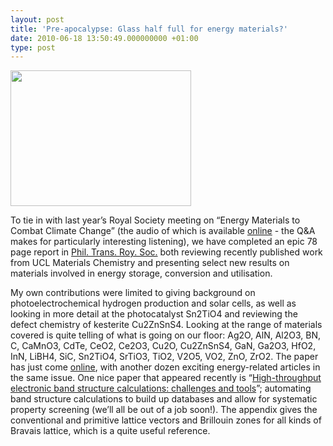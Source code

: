 ```yaml
---
layout: post
title: 'Pre-apocalypse: Glass half full for energy materials?'
date: 2010-06-18 13:50:49.000000000 +01:00
type: post
---
```

<a href="http://thelostelectron.files.wordpress.com/2012/04/meeting.png"><img class="alignleft size-full wp-image-69" title="meeting" src="{{ site.baseurl }}/assets/2010/06/meeting.png" alt="" width="289" height="217" /></a>

To tie in with last year’s Royal Society meeting on “Energy Materials to Combat Climate Change” (the audio of which is available <a title="http://royalsociety.org/2009-Energy-materials-to-combat-climate-change/" href="http://royalsociety.org/2009-Energy-materials-to-combat-climate-change/">online</a> - the Q&A makes for particularly interesting listening), we have completed an epic 78 page report in <a title="http://rsta.royalsocietypublishing.org/" href="http://rsta.royalsocietypublishing.org/">Phil. Trans. Roy. Soc.</a> both reviewing recently published work from UCL Materials Chemistry and presenting select new results on materials involved in energy storage, conversion and utilisation.

<p>My own contributions were limited to giving background on photoelectrochemical hydrogen production and solar cells, as well as looking in more detail at the photocatalyst Sn2TiO4 and reviewing the defect chemistry of kesterite Cu2ZnSnS4. Looking at the range of materials covered is quite telling of what is going on our floor: Ag2O, AlN, Al2O3, BN, C, CaMnO3, CdTe, CeO2, Ce2O3, Cu2O, Cu2ZnSnS4, GaN, Ga2O3, HfO2, InN, LiBH4, SiC, Sn2TiO4, SrTiO3, TiO2, V2O5, VO2, ZnO, ZrO2. The paper has just come <a title="http://rsta.royalsocietypublishing.org/content/368/1923/3379" href="http://rsta.royalsocietypublishing.org/content/368/1923/3379">online</a>, with another dozen exciting energy-related articles in the same issue. One nice paper that appeared recently is “<a title="http://arxiv.org/abs/1004.2974" href="http://arxiv.org/abs/1004.2974">High-throughput electronic band structure calculations: challenges and tools</a>”; automating band structure calculations to build up databases and allow for systematic property screening (we’ll all be out of a job soon!). The appendix gives the conventional and primitive lattice vectors and Brillouin zones for all kinds of Bravais lattice, which is a quite useful reference.</p>
